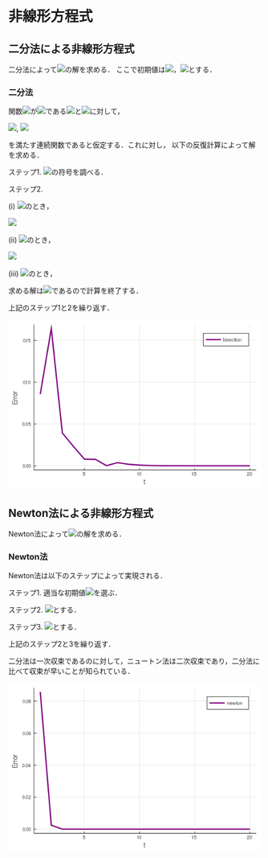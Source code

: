 # 非線形方程式

## 二分法による非線形方程式
二分法によって<img src="https://latex.codecogs.com/gif.latex?f(x)=x^2-2">の解を求める．
ここで初期値は<img src="https://latex.codecogs.com/gif.latex?a=1">，<img src="https://latex.codecogs.com/gif.latex?b=2">とする．

### 二分法
関数<img src="https://latex.codecogs.com/gif.latex?f(x)">が<img src="https://latex.codecogs.com/gif.latex?a<b">である<img src="https://latex.codecogs.com/gif.latex?a">と<img src="https://latex.codecogs.com/gif.latex?b">に対して，

<img src="https://latex.codecogs.com/gif.latex?f(a)<0">, <img src="https://latex.codecogs.com/gif.latex?f(b)>0">

を満たす連続関数であると仮定する．これに対し， 以下の反復計算によって解を求める．

ステップ1. <img src="https://latex.codecogs.com/gif.latex?f(\frac{a+b}{2})">の符号を調べる．

ステップ2.

(i) <img src="https://latex.codecogs.com/gif.latex?f(\frac{a+b}{2})<0">のとき，

<img src="https://latex.codecogs.com/gif.latex?a=\frac{a+b}{2}">

(ii) <img src="https://latex.codecogs.com/gif.latex?f(\frac{a+b}{2})>0">のとき，

<img src="https://latex.codecogs.com/gif.latex?b=\frac{a+b}{2}">

(iii) <img src="https://latex.codecogs.com/gif.latex?f(\frac{a+b}{2})=0">のとき，

求める解は<img src="https://latex.codecogs.com/gif.latex?\frac{a+b}{2}">であるので計算を終了する．

上記のステップ1と2を繰り返す．

![](bisection.png)

## Newton法による非線形方程式
Newton法によって<img src="https://latex.codecogs.com/gif.latex?f(x)=x^2-2">の解を求める．

### Newton法
Newton法は以下のステップによって実現される．

ステップ1. 適当な初期値<img src="https://latex.codecogs.com/gif.latex?x_0">を選ぶ．

ステップ2. <img src="https://latex.codecogs.com/gif.latex?x\gets{x_0}">とする．

ステップ3. <img src="https://latex.codecogs.com/gif.latex?x\gets(x-f(x))/f'(x)">とする．

上記のステップ2と3を繰り返す．

二分法は一次収束であるのに対して，ニュートン法は二次収束であり，二分法に比べて収束が早いことが知られている．

![](newton.png)
